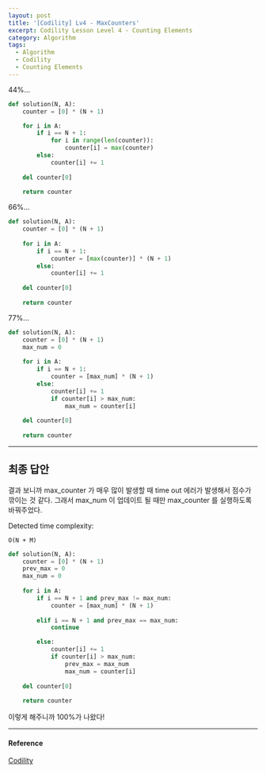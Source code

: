 ```yaml
---
layout: post
title: '[Codility] Lv4 - MaxCounters'
excerpt: Codility Lesson Level 4 - Counting Elements
category: Algorithm
tags:
  - Algorithm
  - Codility
  - Counting Elements
---
```


44%...

```py
def solution(N, A):
    counter = [0] * (N + 1)

    for i in A:
        if i == N + 1:
            for i in range(len(counter)):
                counter[i] = max(counter)
        else:
            counter[i] += 1
    
    del counter[0]
    
    return counter
```

66%...

```py
def solution(N, A):
    counter = [0] * (N + 1)
    
    for i in A:
        if i == N + 1:
            counter = [max(counter)] * (N + 1)
        else:
            counter[i] += 1
    
    del counter[0]
    
    return counter
```

77%...

```py
def solution(N, A):
    counter = [0] * (N + 1)
    max_num = 0
    
    for i in A:
        if i == N + 1:
            counter = [max_num] * (N + 1)
        else:
            counter[i] += 1
            if counter[i] > max_num:
                max_num = counter[i]
    
    del counter[0]
    
    return counter
```

- - -

## 최종 답안

결과 보니까 max_counter 가 매우 많이 발생할 때 time out 에러가 발생해서 점수가 깎이는 것 같다.
그래서 max_num 이 업데이트 될 때만 max_counter 를 실행하도록 바꿔주었다.

Detected time complexity:
```
O(N + M)
```
```py
def solution(N, A):
    counter = [0] * (N + 1)
    prev_max = 0
    max_num = 0
    
    for i in A:
        if i == N + 1 and prev_max != max_num:
            counter = [max_num] * (N + 1)
            
        elif i == N + 1 and prev_max == max_num:
            continue

        else:
            counter[i] += 1
            if counter[i] > max_num:
                prev_max = max_num
                max_num = counter[i]
    
    del counter[0]
    
    return counter
```

이렇게 해주니까 100%가 나왔다!

- - -

#### Reference

[Codility](https://app.codility.com/programmers/lessons/4-counting_elements/max_counters/)